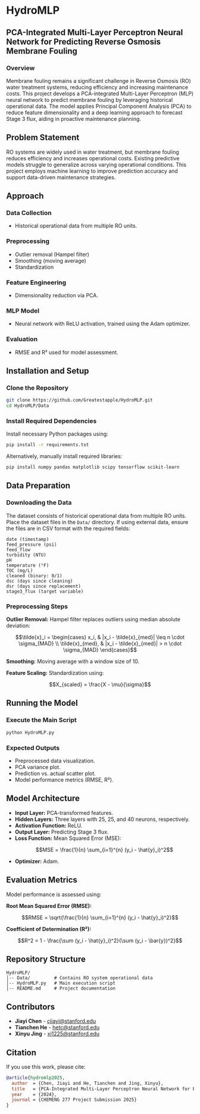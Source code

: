 # HydroMLP
## PCA-Integrated Multi-Layer Perceptron Neural Network for Predicting Reverse Osmosis Membrane Fouling

### Overview
Membrane fouling remains a significant challenge in Reverse Osmosis (RO) water treatment systems, reducing efficiency and increasing maintenance costs. This project develops a PCA-integrated Multi-Layer Perceptron (MLP) neural network to predict membrane fouling by leveraging historical operational data. The model applies Principal Component Analysis (PCA) to reduce feature dimensionality and a deep learning approach to forecast Stage 3 flux, aiding in proactive maintenance planning.

## Problem Statement
RO systems are widely used in water treatment, but membrane fouling reduces efficiency and increases operational costs. Existing predictive models struggle to generalize across varying operational conditions. This project employs machine learning to improve prediction accuracy and support data-driven maintenance strategies.

## Approach
### Data Collection
- Historical operational data from multiple RO units.

### Preprocessing
- Outlier removal (Hampel filter)
- Smoothing (moving average)
- Standardization

### Feature Engineering
- Dimensionality reduction via PCA.

### MLP Model
- Neural network with ReLU activation, trained using the Adam optimizer.

### Evaluation
- RMSE and R² used for model assessment.

## Installation and Setup
### Clone the Repository
```bash
git clone https://github.com/Greatestapple/HydroMLP.git
cd HydroMLP/Data
```

### Install Required Dependencies
Install necessary Python packages using:
```bash
pip install -r requirements.txt
```
Alternatively, manually install required libraries:
```bash
pip install numpy pandas matplotlib scipy tensorflow scikit-learn
```

## Data Preparation
### Downloading the Data
The dataset consists of historical operational data from multiple RO units. Place the dataset files in the `Data/` directory. If using external data, ensure the files are in CSV format with the required fields:
```
date (timestamp)
feed_pressure (psi)
feed_flow
turbidity (NTU)
pH
temperature (°F)
TOC (mg/L)
cleaned (binary: 0/1)
dsc (days since cleaning)
dsr (days since replacement)
stage3_flux (target variable)
```

### Preprocessing Steps
**Outlier Removal:** Hampel filter replaces outliers using median absolute deviation:
```math
\tilde{x}_i = \begin{cases} x_i, & |x_i - \tilde{x}_{med}| \leq n \cdot \sigma_{MAD} \\ \tilde{x}_{med}, & |x_i - \tilde{x}_{med}| > n \cdot \sigma_{MAD} \end{cases}
```

**Smoothing:** Moving average with a window size of 10.

**Feature Scaling:** Standardization using:
```math
X_{scaled} = \frac{X - \mu}{\sigma}
```

## Running the Model
### Execute the Main Script
```bash
python HydroMLP.py
```

### Expected Outputs
- Preprocessed data visualization.
- PCA variance plot.
- Prediction vs. actual scatter plot.
- Model performance metrics (RMSE, R²).

## Model Architecture
- **Input Layer:** PCA-transformed features.
- **Hidden Layers:** Three layers with 25, 25, and 40 neurons, respectively.
- **Activation Function:** ReLU.
- **Output Layer:** Predicting Stage 3 flux.
- **Loss Function:** Mean Squared Error (MSE):
  ```math
  MSE = \frac{1}{n} \sum_{i=1}^{n} (y_i - \hat{y}_i)^2
  ```
- **Optimizer:** Adam.

## Evaluation Metrics
Model performance is assessed using:

**Root Mean Squared Error (RMSE):**
```math
RMSE = \sqrt{\frac{1}{n} \sum_{i=1}^{n} (y_i - \hat{y}_i)^2}
```

**Coefficient of Determination (R²):**
```math
R^2 = 1 - \frac{\sum (y_i - \hat{y}_i)^2}{\sum (y_i - \bar{y})^2}
```

## Repository Structure
```
HydroMLP/
│-- Data/         # Contains RO system operational data
│-- HydroMLP.py   # Main execution script
│-- README.md     # Project documentation
```

## Contributors
- **Jiayi Chen** - [cjiayi@stanford.edu](mailto:cjiayi@stanford.edu)
- **Tianchen He** - [hetc@stanford.edu](mailto:hetc@stanford.edu)
- **Xinyu Jing** - [xj1225@stanford.edu](mailto:xj1225@stanford.edu)

## Citation
If you use this work, please cite:
```bibtex
@article{hydromlp2025,
  author  = {Chen, Jiayi and He, Tianchen and Jing, Xinyu},
  title   = {PCA-Integrated Multi-Layer Perceptron Neural Network for Predicting Reverse Osmosis Membrane Fouling},
  year    = {2024},
  journal = {CHEMENG 277 Project Submission 2025}
}
